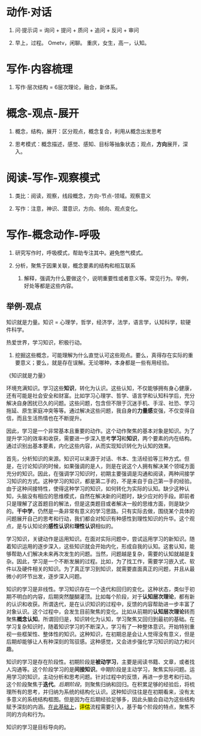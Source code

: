 # 动作·对话

1. 问·提示词 = 询问 + 提问 + 质问 + 追问 + 反问 +  审问

2. 早上，过程。 Ometv，闲聊。 重庆，女生，高一，认知。


# 写作·内容梳理

1. 写作·层次结构 =  6层次理论，融合，新体系。


# 概念-观点-展开

1. 概念，结构，展开：区分观点，概念复合，利用从概念出发思考

2. 思考模式：概念描述，感觉、感知、目标等抽象状态；观点，**方向**展开，深入。

# 阅读-写作-观察模式

1. 类比：阅读，观察，线段概念，方向-节点-领域。观察意义

2. 写作：注意，神识、潜意识，方向、倾向、观点变化。


# 写作-概念动作-呼吸

1. 研究写作时，呼吸模式，帮助专注其中。避免憋气模式。

2. 分析，聚焦于因果关联，概念要素的结构和相互联系
    1. 解释，强调为什么要做这个，说明重要性或者意义等。常见行为。举例，好处等都是这些内容。



## 举例-观点

知识就是力量。知识 = 心理学，哲学，经济学，法学，语言学，认知科学，软硬件科学。

热爱世界，学习知识，积极行动。

1. 挖掘这些概念，可能理解为什么直觉认可这些观点。要么，真得存在实际的重要意义；要么，就是存在误解。无论哪种，本身都是一些有用经验。

《知识就是力量》

环境充满知识。学习这些**知识**，转化为认识。这些认知，不仅能够拥有身心健康，还有可能是社会安全和财富。比如学习心理学、哲学、语言学和认知科学后，充分解决自身困扰已久的问题。这些问题，包含但不限于沉迷手机、手淫、社恐、学习拖延、原生家庭冲突等等。通过解决这些问题，我自身的**力量感**变强，不仅变得自信，而且生活热情也在不断提升。

因此，学习是一个非常基本且重要的动作。这个动作聚焦的基本对象是知识。为了提升学习的效率和收获，需要进一步深入思考**学习**和**知识**，两个要素的内在结构。通过识别出基本要素，内化这些内容，从而实现知识转化为认知的效果。

首先，分析知识的来源。知识可以来源于对话、书本、生活经验等三种方式。但是，在讨论知识的时候，如果强调的是人，则是在说这个人拥有解决某个领域方面充分的知识。因此，在强调学习知识时，初期主要强调是沟通和阅读，两种间接学习知识的方式。这种学习的知识，都是第二手的，不是来自于自己第一手的经验。由于这种间接特性，使得这种学习的知识，如何转化为实际的认知。缺少这种认知，头脑没有相应的思维模式，自然在解决新的问题时，缺少应对的手段。即前者只是理解了这首题目的解法，但是这类题目或者解决一般的思维方面，则是缺少的。**干中学**，仍然是一条非常有意义的学习思路。只有实际去做，围绕某个具体的问题展开自己的思考和行动，我们都会对知识有种感性到理性知识的升华。这个观点，是与认知论的**感性认识**和**理性认识**相似的。

学习知识，关键动作是运用知识。在面对实际问题中，尝试运用学习的新知识。随着知识运用的逐步深入，这些知识就会开始内化，形成自我的认知。这套认知，能够帮助人们解决未来再次发生的问题。当然，问题越是复杂，需要的认知就越是复杂。因此，学习是一个不断发展的过程。比如，为了找工作，需要学习嵌入式、软件以及硬件相关的知识。为了真正学习到知识，就需要直面真正的问题，并且从最微小的环节出发，逐步深入问题。


知识的学习是非线性。学习知识存在一个迭代和回归的变化。这种状态，类似于初期不明白的内容，后期突然醍醐灌顶。比如每个阶段，对于**认知层次理论**，都有新的认识和收获。所谓迭代，是在认识知识的过程中，反馈的内容帮助进一步丰富了对象认识。这个过程中，会发生目前聚焦的变化。比如从前期的**认知层次理论**转而聚焦**概念认知**。所谓回归是，知识转化为认知，学习聚焦又回归到最初的基础。在学习复杂知识时，随着知识学习的不断深入，学习有了一种整体意识。开始特别重视一些框架性、整体性的知识。这种知识，在初期总是会让人觉得没有意义，但是后期却能够让人有种深刻的驾驭感。这种感觉，又会进步强化学习知识的动力和兴趣。

知识的学习是存在阶段性。初期阶段是**被动学习**，主要是阅读书籍、文章，或者找人沟通等。这个阶段学习的是**间接知识**。中期阶段是主动学习，聚焦实际问题。运用学习的知识，主动分析和思考问题。针对过程中的反馈，再进一步思考和行动。这个阶段聚焦于**迭代**。*后期阶段*，则聚焦归纳和回归。在积累足够的经验后，将梳理所有的思考，并归纳为系统的结构化认识。这种知识往往是在初期看来，没有太多意义的系统结构框图。但是因为在后期经验足够多，因此头脑会自动为这些结构赋予深刻的内涵。<u>在此基础上</u>，<mark>评估</mark>流程需要引入，基于每个阶段的特点，聚焦不同的方向和行为。 


知识的学习是目标导向的。






